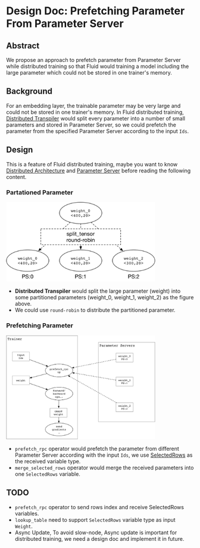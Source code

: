 # Design Doc: Prefetching Parameter From Parameter Server

## Abstract

We propose an approach to prefetch parameter from Parameter
Server while distributed training so that Fluid would training
a model including the large parameter which could not be stored in one
trainer's memory.

## Background

For an embedding layer, the trainable parameter may be very large and could
not be stored in one trainer's memory. In Fluid distributed training,
[Distributed Transpiler](./parameter_server.md#distributed-transpiler) would split every parameter into a number of small
parameters and stored in Parameter Server, so we could prefetch the parameter
from the specified Parameter Server according to the input `Ids`.

## Design

This is a feature of Fluid distributed training, maybe you want
to know [Distributed Architecture](./distributed_architecture.md) and
[Parameter Server](./parameter_server.md) before reading the following content.

### Partationed Parameter

<img src="src/split_parameter.png" width="400" />

- **Distributed Transpiler** would split the large parameter
(weight) into some partitioned parameters (weight_0, weight_1, weight_2) as the
figure above.
- We could use `round-robin` to distribute the partitioned parameter.

### Prefetching Parameter

<img src="src/prefetch_parameters.png" width="400" />

- `prefetch_rpc` operator would prefetch the parameter from different Parameter
    Server according with the input `Ids`, we use [SelectedRows](../../../design/selected_rows.md)
    as the received variable type.
- `merge_selected_rows` operator would merge the received parameters into one
    `SelectedRows` variable.

## TODO

- `prefetch_rpc` operator to send rows index and receive SelectedRows variables.
- `lookup_table` need to support `SelectedRows` variable type as input `Weight`.
- Async Update, To avoid slow-node, Async update is important for distributed training,
  we need a design doc and implement it in future.
